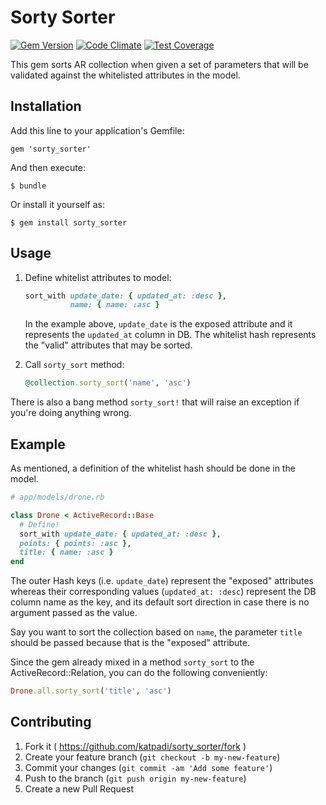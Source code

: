 # Sorty Sorter

[![Gem Version](https://badge.fury.io/rb/sorty_sorter.svg)](https://badge.fury.io/rb/sorty_sorter)
[![Code Climate](https://codeclimate.com/github/katpadi/sorty_sorter/badges/gpa.svg)](https://codeclimate.com/github/katpadi/sorty_sorter)
[![Test Coverage](https://codeclimate.com/github/katpadi/sorty_sorter/badges/coverage.svg)](https://codeclimate.com/github/katpadi/sorty_sorter/coverage)

This gem sorts AR collection when given a set of parameters that will be validated against the whitelisted attributes in the model.

## Installation

Add this line to your application's Gemfile:

    gem 'sorty_sorter'

And then execute:

    $ bundle

Or install it yourself as:

    $ gem install sorty_sorter

## Usage

1. Define whitelist attributes to model:

    ```ruby
    sort_with update_date: { updated_at: :desc },
              name: { name: :asc }
    ```

   In the example above, `update_date` is the exposed attribute and it represents the `updated_at` column in DB.
   The whitelist hash represents the "valid" attributes that may be sorted.

2. Call `sorty_sort` method:

    ```ruby
    @collection.sorty_sort('name', 'asc')
    ```

There is also a bang method `sorty_sort!` that will raise an exception if you're doing anything wrong.

## Example

As mentioned, a definition of the whitelist hash should be done in the model.

```ruby
# app/models/drone.rb

class Drone < ActiveRecord::Base
  # Define!
  sort_with update_date: { updated_at: :desc },
  points: { points: :asc },
  title: { name: :asc }
end
```

The outer Hash keys (i.e. `update_date`) represent the "exposed" attributes whereas their corresponding values (`updated_at: :desc`) represent the DB column name as the key, and its default sort direction in case there is no argument passed as the value.

Say you want to sort the collection based on `name`, the parameter `title` should be passed because that is the "exposed" attribute. 

Since the gem already mixed in a method `sorty_sort` to the ActiveRecord::Relation, you can do the following conveniently:

```ruby
Drone.all.sorty_sort('title', 'asc')
```

## Contributing

1. Fork it ( https://github.com/katpadi/sorty_sorter/fork )
2. Create your feature branch (`git checkout -b my-new-feature`)
3. Commit your changes (`git commit -am 'Add some feature'`)
4. Push to the branch (`git push origin my-new-feature`)
5. Create a new Pull Request

